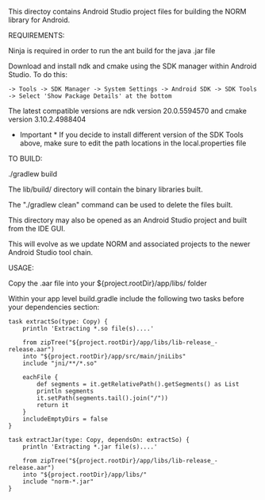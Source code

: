 This directoy contains Android Studio project files for building the NORM
library for Android.

REQUIREMENTS:

Ninja is required in order to run the ant build for the java .jar file

Download and install ndk and cmake using the SDK manager within Android Studio. To do this:

    -> Tools -> SDK Manager -> System Settings -> Android SDK -> SDK Tools -> Select 'Show Package Details' at the bottom

The latest compatible versions are ndk version 20.0.5594570 and cmake version 3.10.2.4988404

* Important *
  If you decide to install different version of the SDK Tools above, make sure to edit the path locations in the local.properties file

TO BUILD:

./gradlew build

The lib/build/ directory will contain the binary libraries built.

The "./gradlew clean" command can be used to delete the files built.

This directory may also be opened as an Android Studio project and built from
the IDE GUI.

This will evolve as we update NORM and associated projects to the newer Android
Studio tool chain.

USAGE:

Copy the .aar file into your ${project.rootDir}/app/libs/ folder

Within your app level build.gradle include the following two tasks before your dependencies section:

```
task extractSo(type: Copy) {
    println 'Extracting *.so file(s)....'

    from zipTree("${project.rootDir}/app/libs/lib-release_-release.aar")
    into "${project.rootDir}/app/src/main/jniLibs"
    include "jni/**/*.so"

    eachFile {
        def segments = it.getRelativePath().getSegments() as List
        println segments
        it.setPath(segments.tail().join("/"))
        return it
    }
    includeEmptyDirs = false
}

task extractJar(type: Copy, dependsOn: extractSo) {
    println 'Extracting *.jar file(s)....'

    from zipTree("${project.rootDir}/app/libs/lib-release_-release.aar")
    into "${project.rootDir}/app/libs/"
    include "norm-*.jar"
}
```
